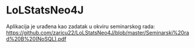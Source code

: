 # LoLStatsNeo4J

Aplikacija je urađena kao zadatak u okviru seminarskog rada:
https://github.com/zaricu22/LoLStatsNeo4J/blob/master/Seminarski%20rad%20B%20(NoSQL).pdf

